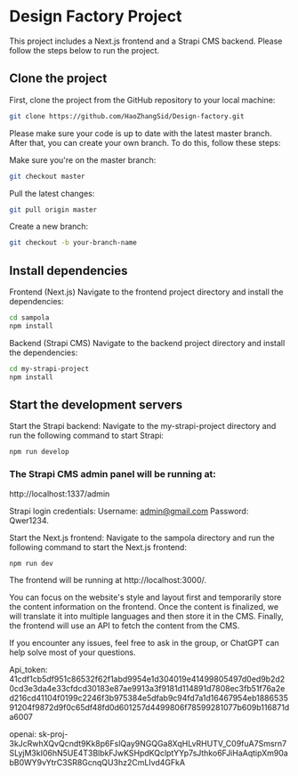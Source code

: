 # Design Factory Project
This project includes a Next.js frontend and a Strapi CMS backend. Please follow the steps below to run the project.

## Clone the project

First, clone the project from the GitHub repository to your local machine:

```bash
git clone https://github.com/HaoZhangSid/Design-factory.git
```

Please make sure your code is up to date with the latest master branch. After that, you can create your own branch. To do this, follow these steps:

Make sure you're on the master branch:

```bash
git checkout master
```
Pull the latest changes:

```bash
git pull origin master
```
Create a new branch:

```bash
git checkout -b your-branch-name

```

## Install dependencies

Frontend (Next.js)
Navigate to the frontend project directory and install the dependencies:
```bash
cd sampola
npm install
```

Backend (Strapi CMS)
Navigate to the backend project directory and install the dependencies:
```bash
cd my-strapi-project
npm install
```

## Start the development servers
Start the Strapi backend:
Navigate to the my-strapi-project directory and run the following command to start Strapi:
```
npm run develop
```
### The Strapi CMS admin panel will be running at:
http://localhost:1337/admin

Strapi login credentials:
Username: admin@gmail.com
Password: Qwer1234.


Start the Next.js frontend:
Navigate to the sampola directory and run the following command to start the Next.js frontend:
```
npm run dev
```

The frontend will be running at http://localhost:3000/.


You can focus on the website's style and layout first and temporarily store the content information on the frontend. Once the content is finalized, we will translate it into multiple languages and then store it in the CMS. Finally, the frontend will use an API to fetch the content from the CMS.

If you encounter any issues, feel free to ask in the group, or ChatGPT can help solve most of your questions.

Api_token:
41cdf1cb5df951c86532f62f1abd9954e1d304019e41499805497d0ed9b2d20cd3e3da4e33cfdcd30183e87ae9913a3f9181d114891d7808ec3fb51f76a2ed216cd41104f0199c2246f3b975384e5dfab9c94fd7a1d16467954eb188653591204f9872d9f0c65df48fd0d601257d4499806f78599281077b609b116871da6007


openai:
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
